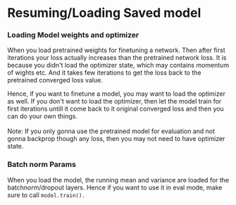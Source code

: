 # Resuming/Loading Saved model

### Loading Model weights and optimizer

When you load pretrained weights for finetuning a network. Then after first iterations your loss actually increases than the pretrained network loss. It is because you didn't load the optimizer state, which may contains momentum of wights etc. And it takes few iterations to get the loss back to the pretrained converged loss value.&#x20;

Hence, if you want to finetune a model, you may want to load the optimizer as well. If you don't want to load the optimizer, then let the model train for first iterations untill it come back to it original converged loss and then you can do your own things. \
\
Note: If you only gonna use the pretrained model for evaluation and not gonna backprop though any loss, then you may not need to have optimizer state.&#x20;

### Batch norm Params

When you load the model, the running mean and variance are loaded for the batchnorm/dropout layers. Hence if you want to use it in eval mode, make sure to call `model.train().`


